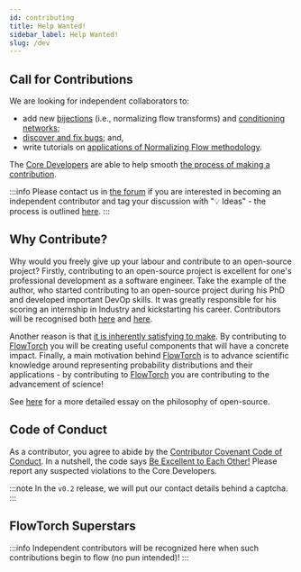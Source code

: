 ```yaml
---
id: contributing
title: Help Wanted!
sidebar_label: Help Wanted!
slug: /dev
---
```

## Call for Contributions
We are looking for independent collaborators to:
* add new [bijections](/dev/bijector) (i.e., normalizing flow transforms) and [conditioning networks](/dev/params);
* [discover and fix bugs](https://github.com/stefanwebb/flowtorch/issues/new/choose); and,
* write tutorials on [applications of Normalizing Flow methodology](/dev/bibliography#applications).

The [Core Developers](/dev/about) are able to help smooth [the process of making a contribution](/dev/overview).

:::info
Please contact us in [the forum](https://github.com/stefanwebb/flowtorch/discussions) if you are interested in becoming an independent contributor and tag your discussion with ":bulb: Ideas" - the process is outlined [here](/dev/overview).
:::

## Why Contribute?
Why would you freely give up your labour and contribute to an open-source project? Firstly, contributing to an open-source project is excellent for one's professional development as a software engineer. Take the example of the author, who started contributing to an open-source project during his PhD and developed important DevOp skills. It was greatly responsible for his scoring an internship in Industry and kickstarting his career. Contributors will be recognised both [here](/dev#flowtorch-superstars) and [here](https://github.com/stefanwebb/flowtorch/graphs/contributors).

Another reason is that [it is inherently satisfying to make](https://en.wikipedia.org/wiki/Maker_culture). By contributing to [FlowTorch](https://flowtorch.ai) you will be creating useful components that will have a concrete impact. Finally, a main motivation behind [FlowTorch](https://flowtorch.ai) is to advance scientific knowledge around representing probability distributions and their applications - by contributing to [FlowTorch](https://flowtorch.ai) you are contributing to the advancement of science!

See [here](https://opensource.guide/how-to-contribute/) for a more detailed essay on the philosophy of open-source.

## Code of Conduct
As a contributor, you agree to abide by the [Contributor Covenant Code of Conduct](https://github.com/stefanwebb/flowtorch/blob/master/CODE_OF_CONDUCT.md). In a nutshell, the code says [Be Excellent to Each Other!](https://www.youtube.com/watch?v=rph_1DODXDU) Please report any suspected violations to the Core Developers.

:::note
In the `v0.2` release, we will put our contact details behind a captcha.
:::

## FlowTorch Superstars
:::info
Independent contributors will be recognized here when such contributions begin to flow (no pun intended)!
:::